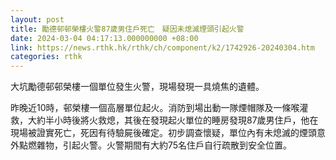 ```yaml
---
layout: post
title: 勵德邨邨榮樓火警87歲男住戶死亡　疑因未熄滅煙頭引起火警
date: 2024-03-04 04:17:13.000000000 +08:00
link: https://news.rthk.hk/rthk/ch/component/k2/1742926-20240304.htm
categories: rthk
---
```


大坑勵德邨邨榮樓一個單位發生火警，現場發現一具燒焦的遺體。

昨晚近10時，邨榮樓一個高層單位起火。消防到場出動一隊煙帽隊及一條喉灌救，大約半小時後將火救熄，其後在發現起火單位的睡房發現87歲男住戶，他在現場被證實死亡，死因有待驗屍後確定。初步調查懷疑，單位內有未熄滅的煙頭意外點燃雜物，引起火警。火警期間有大約75名住戶自行疏散到安全位置。
